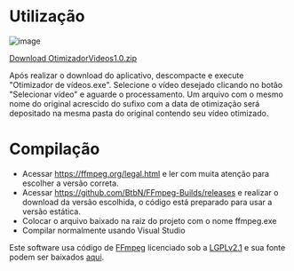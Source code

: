 # Utilização

![image](https://user-images.githubusercontent.com/3487994/107222638-f008a580-69f3-11eb-936c-b5d82a8a7ec0.png)

[Download OtimizadorVideos1.0.zip](https://github.com/dioubernardo/otimizadorvideos/releases/download/v1.0/OtimizadorVideos1.0.zip)

Após realizar o download do aplicativo, descompacte e execute "Otimizador de vídeos.exe".
Selecione o vídeo desejado clicando no botão "Selecionar vídeo" e aguarde o processamento.
Um arquivo com o mesmo nome do original acrescido do sufixo com a data de otimização será depositado na 
mesma pasta do original contendo seu vídeo otimizado.

# Compilação

- Acessar https://ffmpeg.org/legal.html e ler com muita atenção para escolher a versão correta.
- Acessar https://github.com/BtbN/FFmpeg-Builds/releases e realizar o download da versão escolhida, 
o código está preparado para usar a versão estática.
- Colocar o arquivo baixado na raiz do projeto com o nome ffmpeg.exe
- Compilar normalmente usando Visual Studio

Este software usa código de [FFmpeg](http://ffmpeg.org) licenciado sob a [LGPLv2.1](http://www.gnu.org/licenses/old-licenses/lgpl-2.1.html) e sua fonte podem ser baixados [aqui](https://github.com/dioubernardo/otimizadorvideos).
